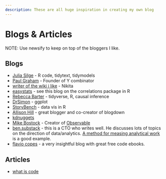 ```yaml
---
description: These are all huge inspiration in creating my own blog
---
```


# Blogs & Articles

NOTE: Use newsify to keep on top of the bloggers I like.

## Blogs

* [Julia Silge](https://juliasilge.com) - R code, tidytext, tidymodels
* [Paul Graham](http://www.paulgraham.com/articles.html) - Founder of Y combinator
* [writer of the wiki i like](https://nikitavoloboev.xyz) - Nikita
* [easystats](https://easystats.github.io/blog/posts/correlation\_presentation/) - see this blog on the correlations package in R
* [Rebecca Barter](https://www.rebeccabarter.com/blog/2019-03-07\_reproducible\_pipeline/) - tidyverse, R, causal inference
* [DrSimon](https://drsimonj.svbtle.com) - ggplot
* [StoryBench](https://www.storybench.org/category/how-to/) - data vis in R
* [Allison Hill](https://alison.rbind.io) - great blogger and co-creator of blogdown
* [kdnuggets](https://www.kdnuggets.com/datasets/index.html)
* [Mike Bostock](https://bost.ocks.org/mike/) - Creator of [Observable](https://observablehq.com)
* [ben.substack](https://benn.substack.com) - this is a CTO who writes well. He discusses lots of topics on the direction of data/analytics. [A method for measing analytical work](https://benn.substack.com/p/method-for-measuring-analytical-work) is a good example.
* [flavio copes](https://flaviocopes.com) - a very insightful blog with great free code ebooks.

## Articles

* [what is code](https://www.bloomberg.com/graphics/2015-paul-ford-what-is-code/)
